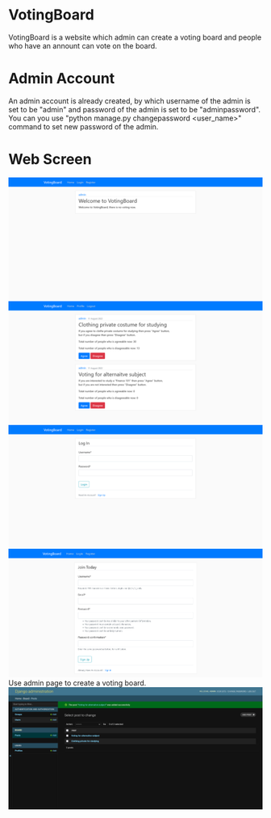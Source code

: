 # VotingBoard
VotingBoard is a website which admin can create a voting board and people who have an annount can vote on the board.
# Admin Account
An admin account is already created, by which username of the admin is set to be "admin" and password of the admin is set to be "adminpassword".
You can you use "python manage.py changepassword <user_name>" command to set new password of the admin.
# Web Screen
![](screenshot1.png)
![](screenshot2.png)
![](screenshot3.png)
![](screenshot4.png)
Use admin page to create a voting board.
![](screenshot5.png)
